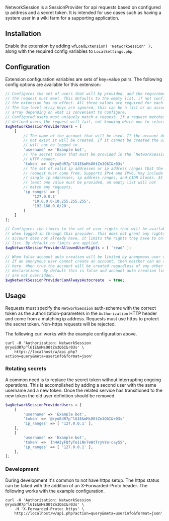 NetworkSession is a SessionProvider for api requests based on configured ip
address and a secret token. It is intended for use cases such as having a
system user in a wiki farm for a supporting application.

## Installation

Enable the extension by adding `wfLoadExtension( 'NetworkSession' );` along with
the required config variables to `LocalSettings.php`.

## Configuration

Extension configuration variables are sets of key=value pairs. The following
config options are available for this extension:

```php
// Configures the set of users that will by provided, and the requirements
// the request must meet. This defaults to the empty list, if not configured
// the extension has no effect. All three values are required for each user.
// The top-level array keys are ignored, this can be a list or an assoc
// array depending on what is convenient to configure.
// Configured users must uniquely match a request. If a request matches multiple
// defined users the request will fail, not knowing which one to select.
$wgNetworkSessionProviderUsers = [
	[
		// The name of the account that will be used. If the account does
		// not exist it will be created. If it cannot be created the user
		// will not be logged in.
		'username' => 'Example bot',
		// The secret token that must be provided in the `NetworkSessionToken`
		// HTTP header.
		'token' => '@ryoEdR7p^lG1E&mMsO0tZn3Q6I&r03s'
		// The set of valid ip addresses or ip address ranges that the
		// request must come from. Supports IPv4 and IPv6. May include
		// single ip addresses, ip address ranges, and CIDR blocks. At
		// least one value must be provided, an empty list will not
		// match any requests.
		'ip_ranges' => [
			'127.0.0.1'
			'10.0.0.0-10.255.255.255',
			'192.168.0.0/28',
		]
	]
];

// Configures the limits to the set of user rights that will be available
// when logged in through this provider. This does not grant any rights the
// account does not already have, it limits the rights they have to only this
// list. By default no limits are applied.
$wgNetworkSessionProviderAllowedUserRights = [ 'read' ];

// When false account auto creation will be limited by anonymous user rights.
// If an anonymous user cannot create an account, then neither can an account
// here. When true the account will be created regardless of any other rights
// declarations. By default this is false and account auto creation limits
// are not overridden.
$wgNetworkSessionProviderCanAlwaysAutocreate  = true;
```

## Usage

Requests must specify the `NetworkSession` auth-scheme with the correct token
as the authorization-parameters in the `Authorization` HTTP header and come
from a matching ip address. Requests must use https to protect the secret
token. Non-https requests will be rejected.

The following curl works with the example configuration above.

```shell
curl -H 'Authorization: NetworkSession @ryoEdR7p^lG1E&mMsO0tZn3Q6I&r03s' \
	https://localhost/w/api.php?action=query&meta=userinfo&format=json'
```

### Rotating secrets

A common need is to replace the secret token without interrupting ongoing
operations. This is accomplished by adding a second user with the same username
and a new token. Once the related service has transitioned to the new token the
old user definition should be removed.

```php
$wgNetworkSessionProviderUsers = [
	[
		'username' => 'Example bot',
		'token' => '@ryoEdR7p^lG1E&mMsO0tZn3Q6I&r03s'
		'ip_ranges' => [ '127.0.0.1' ],
	],
	[
		'username' => 'Example bot',
		'token' => 'Ih4#JyFQfyTe1iNn7eWtTry%Ye!caySS',
		'ip_ranges' => [ '127.0.0.1' ],
	],
];
```

### Development

During development it's common to not have https setup. The https status can be faked
with the addition of an X-Forwarded-Proto header. The following works with the example
configuration.

```shell
curl -H 'Authorization: NetworkSession @ryoEdR7p^lG1E&mMsO0tZn3Q6I&r03s' \
	-H 'X-Forwarded-Proto: https' \
	http://localhost/w/api.php?action=query&meta=userinfo&format=json'
```
